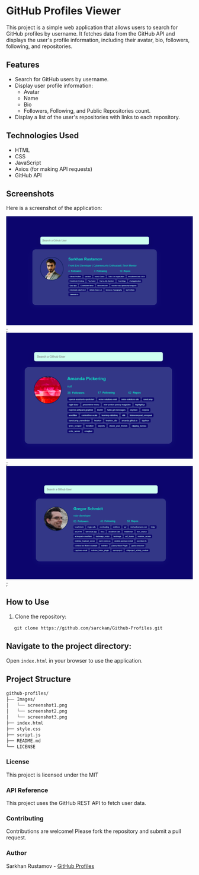 # GitHub Profiles Viewer

This project is a simple web application that allows users to search for GitHub profiles by username. It fetches data from the GitHub API and displays the user's profile information, including their avatar, bio, followers, following, and repositories.

## Features

- Search for GitHub users by username.
- Display user profile information:
  - Avatar
  - Name
  - Bio
  - Followers, Following, and Public Repositories count.
- Display a list of the user's repositories with links to each repository.

## Technologies Used

- HTML
- CSS
- JavaScript
- Axios (for making API requests)
- GitHub API


## Screenshots

Here is a screenshot of the application:

![GitHub Profiles Viewer Screenshot](Images/Screenshot1.png);
![GitHub Profiles Viewer Screenshot](Images/Screenshot2.png);
![GitHub Profiles Viewer Screenshot](Images/Screenshot3.png);

## How to Use

1. Clone the repository:
```
   git clone https://github.com/sarckan/Github-Profiles.git
```
## Navigate to the project directory:

Open ``index.html`` in your browser to use the application.

## Project Structure

```
github-profiles/
├── Images/
│   └── screenshot1.png
│   └── screenshot2.png
│   └── screenshot3.png
├── index.html
├── style.css
├── script.js
├── README.md
└── LICENSE     
```

### License
This project is licensed under the MIT

### API Reference
This project uses the GitHub REST API to fetch user data.

### Contributing
Contributions are welcome! Please fork the repository and submit a pull request.

### Author
Sarkhan Rustamov - [GitHub Profiles](https://github.com/sarckan)
